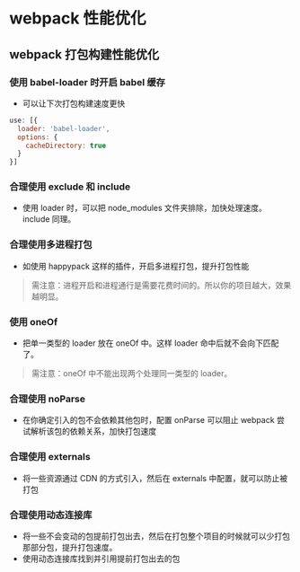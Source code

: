 # webpack 性能优化
## webpack 打包构建性能优化
### 使用 babel-loader 时开启 babel 缓存
- 可以让下次打包构建速度更快
```js
use: [{
  loader: 'babel-loader',
  options: {
    cacheDirectory: true
  }
}]
```
### 合理使用 exclude 和 include
- 使用 loader 时，可以把 node_modules 文件夹排除，加快处理速度。include 同理。
### 合理使用多进程打包
- 如使用 happypack 这样的插件，开启多进程打包，提升打包性能
> 需注意：进程开启和进程通行是需要花费时间的。所以你的项目越大，效果越明显。
### 使用 oneOf
- 把单一类型的 loader 放在 oneOf 中。这样 loader 命中后就不会向下匹配了。
> 需注意：oneOf 中不能出现两个处理同一类型的 loader。
### 合理使用 noParse
- 在你确定引入的包不会依赖其他包时，配置 onParse 可以阻止 webpack 尝试解析该包的依赖关系，加快打包速度
### 合理使用 externals
- 将一些资源通过 CDN 的方式引入，然后在 externals 中配置，就可以防止被打包
### 合理使用动态连接库
- 将一些不会变动的包提前打包出去，然后在打包整个项目的时候就可以少打包那部分包，提升打包速度。
- 使用动态连接库找到并引用提前打包出去的包

